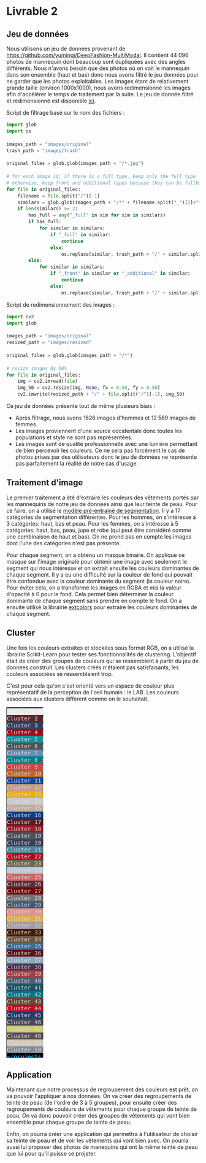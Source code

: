 # Livrable 2

## Jeu de données
Nous utilisons un jeu de données provenant de https://github.com/yumingj/DeepFashion-MultiModal. Il contient 44 096 photos de mannequin dont beaucoup sont dupliquées avec des angles différents. Nous n'avons besoin que des photos où on voit le mannequin dans son ensemble (haut et bas) donc nous avons filtré le jeu données pour ne garder que les photos exploitables. Les images étant de relativement grande taille (environ 1000x1000), nous avons redimensionné les images afin d'accélérer le temps de traitement par la suite.
Le jeu de donnée filtré et redimensionné est disponible [ici](https://drive.google.com/drive/folders/1_du47YFJGXp0veHWjdE59SLThpPCwxqg?usp=drive_link).

Script de filtrage basé sur le nom des fichiers :
```python
import glob
import os

images_path = "images/original"
trash_path = "images/trash"

original_files = glob.glob(images_path + "/*.jpg")

# for each image id, if there is a full type, keep only the full type
# otherwise, keep front and additional types because they can be fullbodies
for file in original_files:
    filename = file.split("/")[-1]
    similars = glob.glob(images_path + "/*" + filename.split("_")[2]+"*")
    if len(similars) >= 2:
        has_full = any("_full" in sim for sim in similars)
        if has_full:
            for similar in similars:
                if "_full" in similar:
                    continue
                else:
                    os.replace(similar, trash_path + "/" + similar.split("/")[-1])
        else:
            for similar in similars:
                if "_front" in similar or "_additional" in similar:
                    continue
                else:
                    os.replace(similar, trash_path + "/" + similar.split("/")[-1]) 
```

Script de redimensionnement des images :
```python
import cv2
import glob

images_path = "images/original"
resized_path = "images/resized"

original_files = glob.glob(images_path + "/*")

# resize images by 50%
for file in original_files:
    img = cv2.imread(file)
    img_50 = cv2.resize(img, None, fx = 0.50, fy = 0.50)
    cv2.imwrite(resized_path + "/" + file.split("/")[-1], img_50)
```

Ce jeu de données présente tout de même plusieurs biais :
- Après filtrage, nous avons 1626 images d'hommes et 12 569 images de femmes.
- Les images proviennent d'une source occidentale donc toutes les populations et style ne sont pas représentées.
- Les images sont de qualité professionnelle avec une lumière permettant de bien percevoir les couleurs. Ce ne sera pas forcément le cas de photos prises par des utilisateurs donc le jeu de données ne représente pas parfaitement la réalité de notre cas d'usage.


## Traitement d'image

Le premier traitement a été d'extraire les couleurs des vêtements portés par les mannequins de notre jeu de données ainsi que leur teinte de peau.
Pour ce faire, on a utilisé le [modèle pré-entrainé de segmentation](https://huggingface.co/mattmdjaga/segformer_b2_clothes). Il y a 17 catégories de segmentation différentes. Pour les hommes, on s'intéresse à 3 catégories: haut, bas et peau. Pour les femmes, on s'intéresse à 5 catégories: haut, bas, peau, jupe et robe (qui peut être considéré comme une combinaison de haut et bas). On ne prend pas en compte les images dont l'une des catégories n'est pas présente.

Pour chaque segment, on a obtenu un masque binaire. On applique ce masque sur l'image originale pour obtenir une image avec seulement le segment qui nous intéresse et on extrait ensuite les couleurs dominantes de chaque segment. Il y a eu une difficulté sur la couleur de fond qui pouvait être confondue avec la couleur dominante du segment (la couleur noire). Pour éviter cela, on a transformé les images en RGBA et mis la valeur d'opacité à 0 pour le fond. Cela permet bien déterminer la couleur dominante de chaque segment sans prendre en compte le fond. On a ensuite utilisé la librairie [extcolors](https://pypi.org/project/extcolors/) pour extraire les couleurs dominantes de chaque segment.



## Cluster

Une fois les couleurs extraites et stockées sous format RGB, on a utilisé la librairie Scikit-Learn pour tester ses fonctionnalités de clustering. L'objectif était de créer des groupes de couleurs qui se ressemblent à partir du jeu de données construit. Les clusters créés n'étaient pas satisfaisants, les couleurs associées se ressemblaient trop.

C'est pour cela qu'on s'est orienté vers un espace de couleur plus représentatif de la perception de l'oeil humain : le LAB. Les couleurs associées aux clusters diffèrent comme on le souhaitait.

![Alt text](LAB.png)


## Application

Maintenant que notre processus de regroupement des couleurs est prêt, on va pouvoir l'appliquer à nos données. On va créer des regroupements de teinte de peau (de l'ordre de 3 à 5 groupes), pour ensuite créer des regroupements de couleurs de vêtements pour chaque groupe de teinte de peau. On va donc pouvoir créer des groupes de vêtements qui vont bien ensemble pour chaque groupe de teinte de peau.

Enfin, on pourra créer une application qui permettra à l'utilisateur de choisir sa teinte de peau et de voir les vêtements qui vont bien avec. On pourra aussi lui proposer des photos de manequins qui ont la même teinte de peau que lui pour qu'il puisse se projeter.

